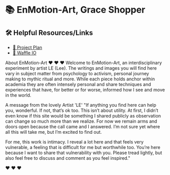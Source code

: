 # 📚 EnMotion-Art, Grace Shopper

## 🛠️ Helpful Resources/Links

- [📖 Project Plan](https://docs.google.com/spreadsheets/d/1seADLIUhEY5zSARXyjDgsSv9-xiP32ZeWKionRLN29A/edit#gid=1571910394)
- [📖 Waffle IO](https://waffle.io/Enmotion-Art/GraceShopper)

About EnMotion-Art ❤ ❤ ❤
Welcome to EnMotion-Art, an interdisciplinary experiment by artist LE (Lee). The writings and images you will find here vary in subject matter from psychology to activism, personal journey making to mythic ritual and more. While each piece holds anchor within academia they are often intensely personal and share techniques and experiences that have, for better or for worse, informed how I see and move in the world.

A message from the lovely Artist 'LE'
"If anything you find here can help you, wonderful. If not, that’s ok too. This isn’t about utility. At first, I didn’t even know if this site would be something I shared publicly as observation can change so much more than we realize. For now we remain arms and doors open because the call came and I answered. I’m not sure yet where all this will take me, but I’m excited to find out.

For me, this work is intimacy. I reveal a lot here and that feels very vulnerable, a feeling that is difficult for me but worthwhile too. You’re here because I want to share that vulnerability with you. Please tread lightly, but also feel free to discuss and comment as you feel inspired."

❤ ❤ ❤
